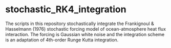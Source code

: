 # stochastic_RK4_integration
The scripts in this repository stochastically integrate the Frankignoul &amp; Hasselmann (1976) stochastic forcing model of ocean-atmosphere heat flux interaction. The forcing is Gaussian white noise and the integration scheme is an adaptation of 4th-order Runge Kutta integration.
